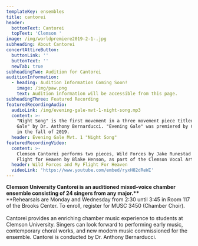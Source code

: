 ```yaml
---
templateKey: ensembles
title: cantorei
header:
  bottomText: Cantorei
  topText: 'Clemson '
image: /img/worldpremiere2019-2-1-.jpg
subheading: About Cantorei
concertAttireButton:
  buttonLink: ''
  buttonText: ''
  newTab: true
subheadingTwo: Audition for Cantorei
auditionInformation:
  - heading: Audition Information Coming Soon!
    image: /img/paw.png
    text: Audition information will be accessible from this page.
subheadingThree: Featured Recording
featuredRecordingAudio:
  audioLink: /img/evening-gale-mvt-1-night-song.mp3
  content: >-
    "Night Song" is the first movement in a three movement piece titled "Evening
    Gale" by Dr. Anthony Bernarducci. "Evening Gale" was premiered by Cantorei
    in the fall of 2019.
  header: Evening Gale Mvt. 1 "Night Song"
featuredRecordingVideo:
  content: >-
    Clemson Cantorei performs two pieces, Wild Forces by Jake Runestad and My
    Flight for Heaven by Blake Henson, as part of the Clemson Vocal Arts Series.
  header: Wild Forces and My Flight For Heaven
  videoLink: 'https://www.youtube.com/embed/ryxH82dReWI'
---
```

**Clemson University Cantorei is an auditioned mixed-voice chamber ensemble consisting of 24 singers from any major.\*\***\
​\*\*Rehearsals are Monday and Wednesday from 2:30 until 3:45 in Room 117 of the Brooks Center. To enroll, register for MUSC 3450 (Chamber Choir).\
\
​Cantorei provides an enriching chamber music experience to students at Clemson University. Singers can look forward to performing early music, contemporary choral works, and new modern music commissioned for the ensemble. Cantorei is conducted by Dr. Anthony Bernarducci.
